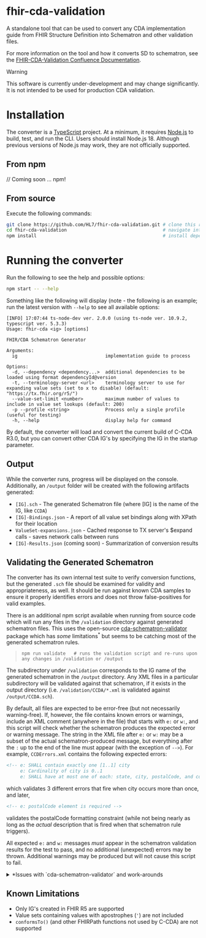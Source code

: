 # fhir-cda-validation
A standalone tool that can be used to convert any CDA implementation guide from FHIR Structure Definition into Schematron and other validation files.

For more information on the tool and how it converts SD to schematron, see the [FHIR-CDA-Validation Confluence Documentation](https://confluence.hl7.org/display/SD/FHIR-CDA-Validation).

> [!WARNING]
> This software is currently under-development and may change significantly. It is not intended to be used for production CDA validation.

# Installation
The converter is a [TypeScript](https://www.typescriptlang.org/) project. At a minimum, it requires [Node.js](https://nodejs.org/) to build, test, and run the CLI. Users should install Node.js 18. Although previous versions of Node.js may work, they are not officially supported.

## From npm
// Coming soon ... npm!

## From source

Execute the following commands:

```sh
git clone https://github.com/HL7/fhir-cda-validation.git # clone this repository
cd fhir-cda-validation                                   # navigate into the folder
npm install                                              # install dependencies
```

# Running the converter

Run the following to see the help and possible options:

```sh
npm start -- --help
```

Something like the following will display (note - the following is an example; run the latest version with `--help` to see all available options:

```
[INFO] 17:07:44 ts-node-dev ver. 2.0.0 (using ts-node ver. 10.9.2, typescript ver. 5.3.3)
Usage: fhir-cda <ig> [options]

FHIR/CDA Schematron Generator

Arguments:
  ig                                implementation guide to process

Options:
  -d, --dependency <dependency...>  additional dependencies to be loaded using format dependencyId@version
  -t, --terminology-server <url>    terminology server to use for expanding value sets (set to x to disable) (default: "https://tx.fhir.org/r5/")
  --value-set-limit <number>        maximum number of values to include in value set lookups (default: 200)
  -p --profile <string>             Process only a single profile (useful for testing)
  -h, --help                        display help for command
```

By default, the converter will load and convert the current build of C-CDA R3.0, but you can convert other CDA IG's by specifying the IG in the startup parameter.

## Output
While the converter runs, progress will be displayed on the console. Additionally, an `/output` folder will be created with the following artifacts generated:

- `[IG].sch` - The generated Schematron file (where [IG] is the name of the IG, like `CCDA`)
- `[IG]-Bindings.json` - A report of all value set bindings along with XPath for their location
- `ValueSet-expansions.json` - Cached response to TX server's $expand calls - saves network calls between runs
- `[IG]-Results.json` (coming soon) - Summarization of conversion results

## Validating the Generated Schematron
The converter has its own internal test suite to verify conversion functions, but the generated `.sch` file should be examined for validity and appropriateness, as well. It should be run against known CDA samples to ensure it properly identifies errors and does not throw false-positives for valid examples.

There is an additional npm script available when running from source code which will run any files in the `/validation` directory against generated schematron files. This uses the open-source [cda-schematron-validator](https://github.com/priyaranjan-tokachichu/cda-schematron-validator) package which has _some_ limitations<sup>*</sup> but seems to be catching most of the generated schematron rules.

> `npm run validate   # runs the validation script and re-runs upon any changes in /validation or /output`

The subdirectory under `/validation` corresponds to the IG name of the generated schematron in the `/output` directory. Any XML files in a particular subdirectory will be validated against that schematron, if it exists in the output directory (i.e. `/validation/CCDA/*.xml` is validated against `/output/CCDA.sch`).

By default, all files are expected to be error-free (but not necessarily warning-free). If, however, the file contains known errors or warnings, include an XML comment (anywhere in the file) that starts with `e:` or `w:`, and this script will check whether the schematron produces the expected error or warning message. The string in the XML file after `e:` or `w:` may be a subset of the actual schematron-produced message, but everything after the `:` up to the end of the line must appear (with the exception of `-->`). For example, `CCDErrors.xml` contains the following expected errors:

```xml
<!-- e: SHALL contain exactly one [1..1] city 
     e: Cardinality of city is 0..1
     e: SHALL have at most one of each: state, city, postalCode, and country -->
```
which validates 3 different errors that fire when city occurs more than once, and later,
```xml
<!-- e: postalCode element is required -->
```
validates the postalCode formatting constraint (while not being nearly as long as the _actual_ description that is fired when that schematron rule triggers).

All expected `e:` and `w:` messages _must_ appear in the schematron validation results for the test to pass, and no additional (unexpected) errors may be thrown. Additional warnings may be produced but will not cause this script to fail.

<details>
<summary>*Issues with `cda-schematron-validator` and work-arounds</summary>

**Variable Resolution**
Schematron variables like `<let name="Ethnicity" value="'2135-2 2186-5'"/>` are not supported. While the package could be enhanced, until that occurs, the schematrons are pre-processed to remove all references to these variables. For example, any instance in the schematron of `$Ethnicity` is replaced with `'2135-2 2186-5'`.

</details>



## Known Limitations
- Only IG's created in FHIR R5 are supported
- Value sets containing values with apostrophes (`'`) are not included
- `conformsTo()` (and other FHIRPath functions not used by C-CDA) are not supported